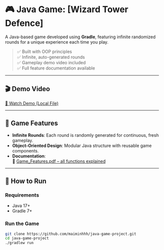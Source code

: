 # 🎮 Java Game: [Wizard Tower Defence]

A Java-based game developed using **Gradle**, featuring infinite randomized rounds for a unique experience each time you play.

> ✅ Built with OOP principles  
> ✅ Infinite, auto-generated rounds  
> ✅ Gameplay demo video included  
> ✅ Full feature documentation available

---

## 🎬 Demo Video

[🎥 Watch Demo (Local File)](./demo.mp4)

---

## 🧠 Game Features

- **Infinite Rounds**: Each round is randomly generated for continuous, fresh gameplay.
- **Object-Oriented Design**: Modular Java structure with reusable game components.
- **Documentation**:  
  📄 [Game_Features.pdf – all functions explained](./Game_Features.pdf)

---

## 🚀 How to Run

### Requirements

- Java 17+
- Gradle 7+

### Run the Game

```bash
git clone https://github.com/maiminhhh/java-game-project.git
cd java-game-project
./gradlew run
